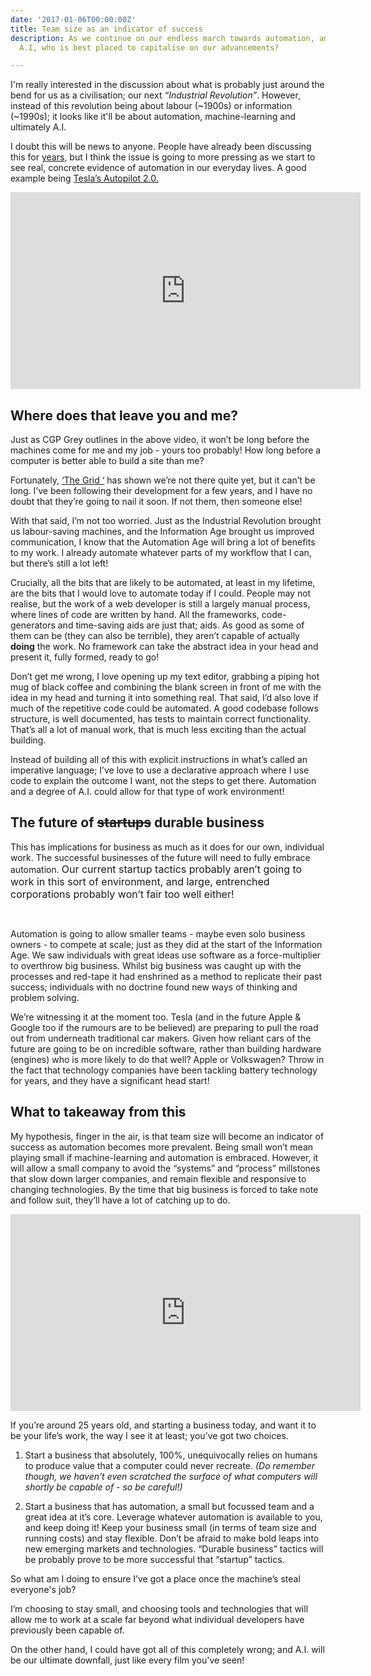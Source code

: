 ```yaml
---
date: '2017-01-06T00:00:00Z'
title: Team size as an indicator of success
description: As we continue on our endless march towards automation, and ultimately
  A.I, who is best placed to capitalise on our advancements?

---
```



I'm really interested in the discussion about what is probably just around the bend for us as a civilisation; our next  *“Industrial Revolution”*. However, instead of this revolution being about labour (~1900s) or information (~1990s); it looks like it'll be about automation, machine-learning and ultimately A.I.

I doubt this will be news to anyone. People have already been discussing this for [years](https://www.youtube.com/watch?v=7Pq-S557XQU), but I think the issue is going to more pressing as we start to see real, concrete evidence of automation in our everyday lives. A good example being [Tesla’s Autopilot 2.0.](http://www.teslarati.com/tesla-autopilot-2-0-improving-autosteer-video/)

<iframe class="highlight" width="560" height="315" src="https://www.youtube.com/embed/7Pq-S557XQU" frameborder="0" allowfullscreen=""></iframe>

## Where does that leave you and me?

Just as CGP Grey outlines in the above video, it won’t be long before the machines come for me and my job - yours too probably! How long before a computer is better able to build a site than me?

Fortunately, [‘The Grid ‘](https://thegrid.io) has shown we’re not there quite yet, but it can’t be long. I’ve been following their development for a few years, and I have no doubt that they’re going to nail it soon. If not them, then someone else!

With that said, I’m not too worried. Just as the Industrial Revolution brought us labour-saving machines, and the Information Age brought us improved communication, I know that the Automation Age will bring a lot of benefits to my work. I already automate whatever parts of my workflow that I can, but there’s still a lot left!

Crucially, all the bits that are likely to be automated, at least in my lifetime, are the bits that I would love to automate today if I could. People may not realise, but the work of a web developer is still a largely manual process, where lines of code are written by hand. All the frameworks, code-generators and time-saving aids are just that; aids. As good as some of them can be (they can also be terrible), they aren’t capable of actually **doing** the work. No framework can take the abstract idea in your head and present it, fully formed, ready to go!

Don’t get me wrong, I love opening up my text editor, grabbing a piping hot mug of black coffee and combining the blank screen in front of me with the idea in my head and turning it into something real. That said, I’d also love if much of the repetitive code could be automated. A good codebase follows structure, is well documented, has tests to maintain correct functionality. That’s all a lot of manual work, that is much less exciting than the actual building.

Instead of building all of this with explicit instructions in what’s called an imperative language; I’ve love to use a declarative approach where I use code to explain the outcome I want, not the steps to get there. Automation and a degree of A.I. could allow for that type of work environment!

## The future of <strike>startups</strike> durable business
This has implications for business as much as it does for our own, individual work. The successful businesses of the future will need to fully embrace automation. <span style="font-size: 1rem;">Our current startup tactics probably aren’t going to work in this sort of environment, and large, entrenched corporations probably won’t fair too well either!</span>

<div><p><br></p>
<p>Automation is going to allow smaller teams - maybe even solo business owners - to compete at scale; just as they did at the start of the Information Age. We saw individuals with great ideas use software as a force-multiplier to overthrow big business. Whilst big business was caught up with the processes and red-tape it had enshrined as a method to replicate their past success; individuals with no doctrine found new ways of thinking and problem solving.</p>
<p>We’re witnessing it at the moment too. Tesla (and in the future Apple &amp; Google too if the rumours are to be believed) are preparing to pull the road out from underneath traditional car makers. Given how reliant cars of the future are going to be on incredible software, rather than building hardware (engines) who is more likely to do that well? Apple or Volkswagen? Throw in the fact that technology companies have been tackling battery technology for years, and they have a significant head start!</p>
<h2>What to takeaway from this</h2>
<p>My hypothesis, finger in the air, is that team size will become an indicator of success as automation becomes more prevalent. Being small won’t mean playing small if machine-learning and automation is embraced. However, it will allow a small company to avoid the “systems” and “process” millstones that slow down larger companies, and remain flexible and responsive to changing technologies.  By the time that big business is forced to take note and follow suit, they’ll have a lot of catching up to do.</p>
<iframe class="highlight" width="560" height="315" src="https://www.youtube.com/embed/_1rXqD6M614" frameborder="0" allowfullscreen=""></iframe>
<p>If you’re around 25 years old, and starting a business today, and want it to be your life’s work, the way I see it at least; you’ve got two choices.</p>
<ol>
<li>
<p>Start a business that absolutely, 100%, unequivocally relies on humans to produce value that a computer could never recreate. <em>(Do remember though, we haven’t even scratched the surface of what computers will shortly be capable of - so be careful!)</em></p>
</li>
<li>
<p>Start a business that has automation, a small but focussed team and a great idea at it’s core. Leverage whatever automation is available to you, and keep doing it! Keep your business small (in terms of team size and running costs) and stay flexible. Don’t be afraid to make bold leaps into new emerging markets and technologies. “Durable business” tactics will be probably prove to be more successful that “startup” tactics.</p>
</li>
</ol>
<p>So what am I doing to ensure I’ve got a place once the machine’s steal everyone's job?</p>
<p>I’m choosing to stay small, and choosing tools and technologies that will allow me to work at a scale far beyond what individual developers have previously been capable of.</p>
<p>On the other hand, I could have got all of this completely wrong; and A.I. will be our ultimate downfall, just like every film you've seen!</p>
</div>